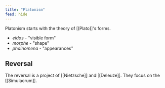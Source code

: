 ```yaml
---
title: "Platonism"
feed: hide
---
```


Platonism starts with the theory of [[Plato]]'s forms. 

- _eidos_ - "visible form"
- _morphe_ - "shape"
- _phainomena_ - "appearances"

## Reversal

The reversal is a project of [[Nietzsche]] and [[Deleuze]]. They focus on the [[Simulacrum]]. 